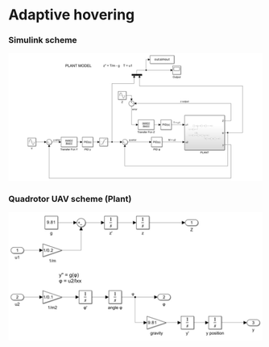 # Adaptive hovering

### Simulink scheme
![Simulink scheme](https://github.com/CoolmixZero/adaptive-hovering/blob/main/MATLAB%20%26%20Simulink/images/Quadrotor%20System.jpg)

### Quadrotor UAV scheme (Plant)
![PLANT](https://github.com/CoolmixZero/adaptive-hovering/blob/main/MATLAB%20%26%20Simulink/images/PLANT.jpg)
